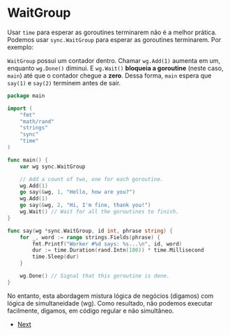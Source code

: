 # WaitGroup

Usar `time` para esperar as goroutines terminarem não é a melhor prática. Podemos usar `sync.WaitGroup` para esperar as goroutines terminarem. Por exemplo:

`WaitGroup` possui um contador dentro.  Chamar `wg.Add(1)` aumenta em um, enquanto `wg.Done()` diminui.  E `wg.Wait()` **bloqueia a goroutine** (neste caso, `main`) até que o contador chegue a **zero**.  Dessa forma, `main` espera que `say(1)` e `say(2)` terminem antes de sair.

```go
package main

import (
	"fmt"
	"math/rand"
	"strings"
	"sync"
	"time"
)

func main() {
	var wg sync.WaitGroup

	// Add a count of two, one for each goroutine.
	wg.Add(1)
	go say(&wg, 1, "Hello, how are you?")
	wg.Add(1)
	go say(&wg, 2, "Hi, I'm fine, thank you!")
	wg.Wait() // Wait for all the goroutines to finish.
}

func say(wg *sync.WaitGroup, id int, phrase string) {
	for _, word := range strings.Fields(phrase) {
		fmt.Printf("Worker #%d says: %s...\n", id, word)
		dur := time.Duration(rand.Intn(100)) * time.Millisecond
		time.Sleep(dur)
	}

	wg.Done() // Signal that this goroutine is done.
}
```

No entanto, esta abordagem mistura lógica de negócios (digamos) com lógica de simultaneidade (wg).  Como resultado, não podemos executar facilmente, digamos, em código regular e não simultâneo.

- [Next](part3.md)